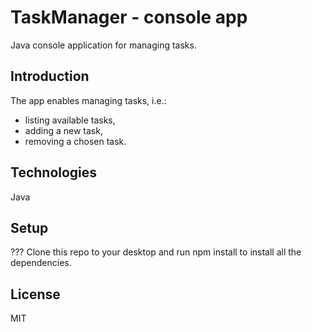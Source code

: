 # TaskManager - console app
Java console application for managing tasks.

## Introduction
The app enables managing tasks, i.e.:
- listing available tasks,
- adding a new task,
- removing a chosen task.

## Technologies
Java

## Setup
??? Clone this repo to your desktop and run npm install to install all the dependencies.

## License
MIT
